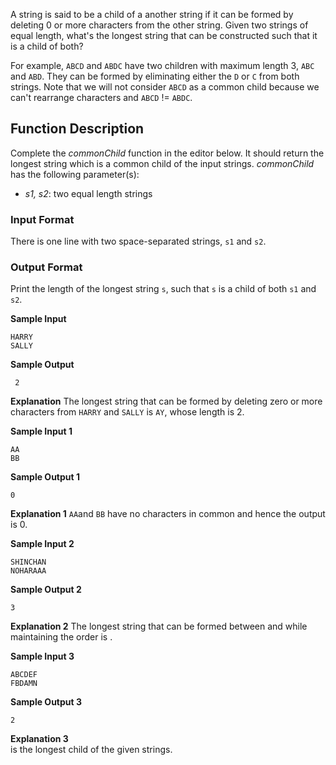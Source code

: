 A string is said to be a child of a another string if it can be formed by deleting 0 or more characters from the other string. Given two strings of equal length, what's the longest string that can be constructed such that it is a child of both?

For example,  `ABCD`  and  `ABDC`  have two children with maximum length 3,  `ABC`  and  `ABD`. They can be formed by eliminating either the  `D`  or  `C`  from both strings. Note that we will not consider  `ABCD`  as a common child because we can't rearrange characters and  `ABCD` != `ABDC`.

## Function Description

Complete the  _commonChild_  function in the editor below. 
It should return the longest string which is a common child of the input strings.
*commonChild* has the following parameter(s):
-   _s1, s2_: two equal length strings

### **Input Format**

There is one line with two space-separated strings, `s1` and `s2`.

### **Output Format**
Print the length of the longest string `s`, such that `s` is a child of both `s1` and `s2`.

**Sample Input**
```
HARRY
SALLY
```

**Sample Output**
```
 2
```
**Explanation**
The longest string that can be formed by deleting zero or more characters from `HARRY` and `SALLY` is `AY`, whose length is 2.

**Sample Input 1**
```
AA
BB
```
**Sample Output 1**
```
0
```
**Explanation 1**
`AA`and `BB` have no characters in common and hence the output is 0.

**Sample Input 2**
```
SHINCHAN
NOHARAAA
```
**Sample Output 2**
```
3
```
**Explanation 2**
The longest string that can be formed between  and  while maintaining the order is  .

**Sample Input 3**

```
ABCDEF
FBDAMN

```

**Sample Output 3**

```
2

```

**Explanation 3**  
is the longest child of the given strings.
<!--stackedit_data:
eyJoaXN0b3J5IjpbMjY0MzM3NjkzXX0=
-->